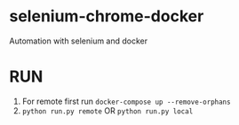 # selenium-chrome-docker
Automation with selenium and docker

# RUN
1. For remote first run ```docker-compose up --remove-orphans```
2. ```python run.py remote``` OR ```python run.py local```

